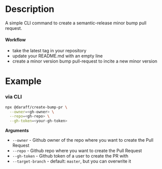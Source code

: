 # Description

A simple CLI command to create a semantic-release minor bump pull request.

#### Workflow
- take the latest tag in your repository
- update your README.md with an empty line
- create a minor version bump pull-request to incite a new minor version


# Example

### via CLI

```bash
npx @daraff/create-bump-pr \
  --owner=<gh-owner> \
  --repo=<gh-repo> \
  --gh-token=<your-gh-token>
```


**Arguments**
- `--owner` - Github owner of the repo where you want to create the Pull Request
- `--repo` - Github repo where you want to create the Pull Request
- `--gh-token` - Github token of a user to create the PR with
- `--target-branch` - default: `master`, but you can overwrite it
